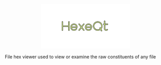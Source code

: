 <p align="center">
  <img src="https://github.com/Nizar1999/HexeQt/blob/main/screenshots/Banner.png" width = 55%; height=55% />
</p>
File hex viewer used to view or examine the raw constituents of any file
